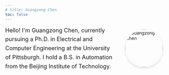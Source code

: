 ```yaml
---
# title: Guangzong Chen
toc: false
---
```


<div style="display: flex; align-items: center; gap: 30px; margin-bottom: 20px;">
  <div style="flex: 1;">
    <p style="margin: 0; font-size: 18px; line-height: 1.6;">Hello! I'm Guangzong Chen, currently pursuing a Ph.D. in Electrical and Computer Engineering at the University of Pittsburgh. I hold a B.S. in Automation from the Beijing Institute of Technology.</p>
  </div>
  <div style="flex: 0 0 120px;">
    <img src="https://avatars.githubusercontent.com/u/18215354?v=4" alt="Guangzong Chen" style="width: 120px; height: 120px; border-radius: 50%; object-fit: cover; box-shadow: 0 4px 8px rgba(0,0,0,0.1);">
  </div>
</div> 

<!-- Hello! I'm Guangzong Chen, currently pursuing a Ph.D. in Electrical and Computer Engineering at the University of Pittsburgh. I hold a B.S. in Automation from the Beijing Institute of Technology.

## Research and Experience

As a Research Assistant at the University of Pittsburgh, I have worked on innovative projects such as:

### Neural Network Analysis
Investigated the relationship between GAN and Autoencoder for enhanced explainability in AI.

> Generative Adversarial Networks (GANs) are widely used in image-to-image translation. This paper proposes a streamlined image-to-image translation network with a simpler architecture than existing models. We investigate the relationship between GANs and autoencoders and explain why using only the GAN component for image translation is effective. We show that adversarial GAN models yield comparable results to existing methods without additional complex loss penalties. We also provide experimental results to validate our findings.


---

**Constrained Food Image Generation:** Developed a generative model using GANs for automatic dietary assessment, creating a dataset for the same volume of food.

> Recognizing foods and estimating volumes from images are key for automatic dietary assessment. However, training images labeled with food names and volumes are unavailable. Recent studies suggest artificially generating training images using GANs. However, conveniently generating large amounts of food images with known volumes remains a challenge. This work presents a simple GAN-based neural network architecture for conditional food image generation. The generated images closely resemble the reference input image, demonstrating realism and shape-preserving capabilities.

---

- **Food Image Classification:** Created a system for classifying African food images with 90% accuracy using probabilistic inference, SVM, and neural networks.

---

During my internship at Nimbus Robotics, I contributed to:

-   **Motor Controller Development:** Designed a motor controller using Field-Oriented Control (FOC) for wearable devices.
-   **Version Control System:** Collaborated on a Git-based system improving workflow efficiency by ~20%.

---

## Technical Skills

-   **Programming Languages:** C/C++, Python, MATLAB, Rust
-   **Specialties:** Embedded Systems, Algorithms, RTOS, Circuit Design, Communication Protocols (I2C, SPI, UART, USB, eMMC)
Of course, here is the content from the image converted to Markdown.


## Publications

---

* "Mechanisms of Generative Image-to-Image Translation Networks." 10.48550/arXiv.2411.10368., 2024
* "Shape-Preserving Generation of Food Images for Automatic Dietary Assessment," CVPR, 2024.
* "Image-based volume estimation for food in a bowl," Journal of Food Engineering, Jul. 2024.
* "Improved Wearable Devices for Dietary Assessment Using a New Camera System," Sensors, Oct. 2022.
* "Food/Non-Food Classification of Real-Life Egocentric Images in Low- and Middle-Income Countries Based on Image Tagging Features," Frontiers in Artificial Intelligence, Apr. 2021.


## Explore

{{< cards >}}
  {{< card link="codeforces" title="Codeforces" icon="book-open" >}}
  {{< card link="about" title="About" icon="user" >}}
{{< /cards >}}
 -->
